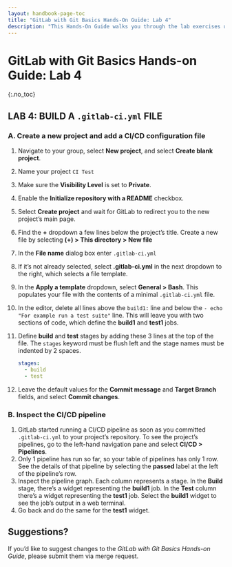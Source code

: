 ```yaml
---
layout: handbook-page-toc
title: "GitLab with Git Basics Hands-On Guide: Lab 4"
description: "This Hands-On Guide walks you through the lab exercises used in the GitLab with Git Basics course."
---
```

# GitLab with Git Basics Hands-on Guide: Lab 4
{:.no_toc}

## LAB 4: BUILD A `.gitlab-ci.yml` FILE

### A. Create a new project and add a CI/CD configuration file

1. Navigate to your group, select **New project**, and select **Create blank project**.
1. Name your project `CI Test`
1. Make sure the **Visibility Level** is set to **Private**.
1. Enable the **Initialize repository with a README** checkbox.
1. Select **Create project** and wait for GitLab to redirect you to the new project’s main page.
1. Find the **+** dropdown a few lines below the project’s title. Create a new file by selecting **(+) > This directory > New file**
1. In the **File name** dialog box enter `.gitlab-ci.yml`
1. If it’s not already selected, select **.gitlab-ci.yml** in the next dropdown to the right, which selects a file template.
1. In the **Apply a template** dropdown, select **General > Bash**. This populates your file with the contents of a minimal `.gitlab-ci.yml` file.
1. In the editor, delete all lines above the `build1:` line and below the `- echo "For example run a test suite"` line. This will leave you with two sections of code, which define the **build1** and **test1** jobs.
1. Define **build** and **test** stages by adding these 3 lines at the top of the file. The `stages` keyword must be flush left and the stage names must be indented by 2 spaces.

    ```yaml
    stages:
      - build
      - test
    ```
1. Leave the default values for the **Commit message** and **Target Branch** fields, and select **Commit changes**.

### B. Inspect the CI/CD pipeline

1. GitLab started running a CI/CD pipeline as soon as you committed `.gitlab-ci.yml` to your project’s repository. To see the project’s pipelines, go to the left-hand navigation pane and select **CI/CD > Pipelines**.
1. Only 1 pipeline has run so far, so your table of pipelines has only 1 row. See the details of that pipeline by selecting the **passed** label at the left of the pipeline’s row.
1. Inspect the pipeline graph. Each column represents a stage. In the **Build** stage, there’s a widget representing the **build1** job. In the **Test** column there’s a widget representing the **test1** job. Select the **build1** widget to see the job’s output in a web terminal.
1. Go back and do the same for the **test1** widget.


## Suggestions?

If you’d like to suggest changes to the *GitLab with Git Basics Hands-on Guide*, please submit them via merge request.
